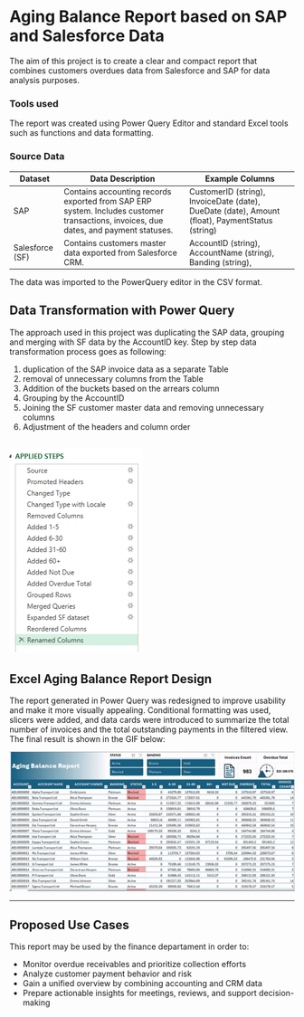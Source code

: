 # Aging Balance Report based on SAP and Salesforce Data
The aim of this project is to create a clear and compact report that combines customers overdues data from Salesforce and SAP for data analysis purposes.
### Tools used
The report was created using Power Query Editor and standard Excel tools such as functions and data formatting.
### Source Data 

| Dataset     | Data Description                                                   | Example Columns                              |
|----------------|---------------------------------------------------------------------|---------------------------------------------------|
| SAP            | Contains accounting records exported from SAP ERP system. Includes customer transactions, invoices, due dates, and payment statuses. | CustomerID (string), InvoiceDate (date), DueDate (date), Amount (float), PaymentStatus (string) |
| Salesforce (SF)| Contains customers master data exported from Salesforce CRM. | AccountID (string), AccountName (string), Banding (string),         |

The data was imported to the PowerQuery editor in the CSV format.
## Data Transformation with Power Query
The approach used in this project was duplicating the SAP data, grouping and merging with SF data by the AccountID key. Step by step data transformation process goes as following:

1. duplication of the SAP invoice data as a separate Table
2. removal of unnecessary columns from the Table
3. Addition of the buckets based on the arrears column
4. Grouping by the AccountID
5. Joining the SF  customer master data and removing unnecessary columns
6. Adjustment of the headers and column order

![](PowerQuerySS.png)
---
## Excel Aging Balance Report Design
The report generated in Power Query was redesigned to improve usability and make it more visually appealing. Conditional formatting was used, slicers were added, and data cards were introduced to summarize the total number of invoices and the total outstanding payments in the filtered view. The final result is shown in the GIF below:

![](ABReport.gif)

---
## Proposed Use Cases
This report may be used by the finance departament in order to:

- Monitor overdue receivables and prioritize collection efforts
- Analyze customer payment behavior and risk
- Gain a unified overview by combining accounting and CRM data
- Prepare actionable insights for meetings, reviews, and  support decision-making
